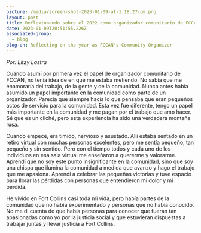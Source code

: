```yaml
---
picture: /media/screen-shot-2023-01-09-at-1.18.27-pm.png
layout: post
title: Reflexionando sobre el 2022 como organizador comunitario de FCCAN
date: 2023-01-09T20:51:55.226Z
associated-group:
  - blog
blog-en: Reflecting on the year as FCCAN's Community Organizer
---
```

*Por: Litzy Lastra*

Cuando asumí por primera vez el papel de organizador comunitario de FCCAN, no tenía idea de en qué me estaba metiendo. No sabía que me enamoraría del trabajo, de la gente y de la comunidad.
Nunca antes había asumido un papel importante en la comunidad como parte de un organizador. Parecía que siempre hacía lo que pensaba que eran pequeños actos de servicio para la comunidad. Esta vez fue diferente, tengo un papel más importante en la comunidad y me pagan por el trabajo que amo hacer. Sé que es un cliché, pero esta experiencia ha sido una verdadera montaña rusa.


Cuando empecé, era tímido, nervioso y asustado. Allí estaba sentado en un retiro virtual con muchas personas excelentes, pero me sentía pequeño, tan pequeño y sin sentido. Pero con el tiempo todos y cada uno de los individuos en esa sala virtual me enseñaron a quererme y valorarme. Aprendí que no soy este punto insignificante en la comunidad, sino que soy una chispa que ilumina la comunidad a medida que avanzo y hago el trabajo que me apasiona. Aprendí a celebrar las pequeñas victorias y tuve espacio para llorar las pérdidas con personas que entendieron mi dolor y mi pérdida.


He vivido en Fort Collins casi toda mi vida, pero había partes de la comunidad que no había experimentado y personas que no había conocido. No me di cuenta de que había personas para conocer que fueran tan apasionadas como yo por la justicia social y que estuvieran dispuestas a trabajar juntas y llevar justicia a Fort Collins.